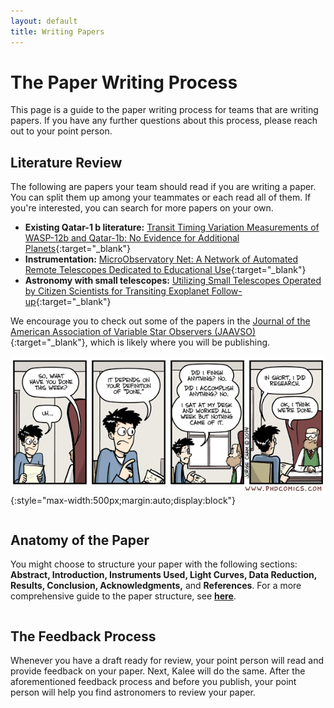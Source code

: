 ```yaml
---
layout: default
title: Writing Papers
---
```


<div class="page-display" markdown="1">

# The Paper Writing Process

This page is a guide to the paper writing process for teams that are writing papers. If you have any further questions about this process, please reach out to your point person. 

</div>

<div class="page-display-light" markdown="1">

## Literature Review

The following are papers your team should read if you are writing a paper. You can split them up among your teammates or each read all of them. If you're interested, you can search for more papers on your own.
* **Existing Qatar-1 b literature:** [Transit Timing Variation Measurements of WASP-12b and Qatar-1b: No Evidence for Additional Planets](https://arxiv.org/abs/1512.00464){:target="_blank"}
* **Instrumentation:** [MicroObservatory Net: A Network of Automated Remote Telescopes Dedicated to Educational Use](https://link.springer.com/epdf/10.1023/A:1016668526933?shared_access_token=AVqtxlUonur3ODVcIH76AospNOxuUNtyllpwxVxrbfDHew4OVeU1SHRgW8tfuvC4Bzcd5ItGjpVRgFi-KQ36WeBAnriIeORBolFOz4QClHqQYsUDPSCd_oQpL2PTCfDo8bFOSyTRPM9RkT0bgJlX_p0tJd7-kjcLmbgZAk0zL4M%3D){:target="_blank"}
* **Astronomy with small telescopes:** [Utilizing Small Telescopes Operated by Citizen Scientists for Transiting Exoplanet Follow-up](https://ui.adsabs.harvard.edu/abs/2020PASP..132e4401Z/abstract){:target="_blank"}

We encourage you to check out some of the papers in the [Journal of the American Association of Variable Star Observers (JAAVSO)](https://www.aavso.org/apps/jaavso/){:target="_blank"}, which is likely where
you will be publishing.

![](/assets/lit-review.gif){:style="max-width:500px;margin:auto;display:block"}

<div class="row">

<div class="column" markdown="1">

## Anatomy of the Paper

You might choose to structure your paper with the following sections: **Abstract, Introduction, Instruments Used, Light Curves, Data Reduction, Results, Conclusion, Acknowledgments,** and **References**. For a more comprehensive guide to the paper structure, see [**here**](https://docs.google.com/document/d/1pGp_VwcEvK5Trl8GANiz19qkd51OQOAOjb0idJ-0JME/edit?usp=sharing).

</div>
<div class="column" markdown="1">

## The Feedback Process

Whenever you have a draft ready for review, your point person will read and provide feedback on your paper. Next, Kalee will do the same. After the aforementioned feedback process and before you publish, your point person will help you find astronomers to review your paper.

</div>
</div>

</div>
